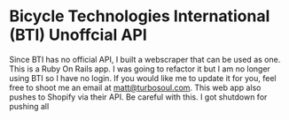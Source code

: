 # Bicycle Technologies International (BTI) Unoffcial API

Since BTI has no official API, I built a webscraper that can be used as one. This is a Ruby On Rails app. I was going to refactor it but I am no longer using BTI so I have no login. If you would like me to update it for you, feel free to shoot me an email at matt@turbosoul.com. This web app also pushes to Shopify via their API. Be careful with this. I got shutdown for pushing all